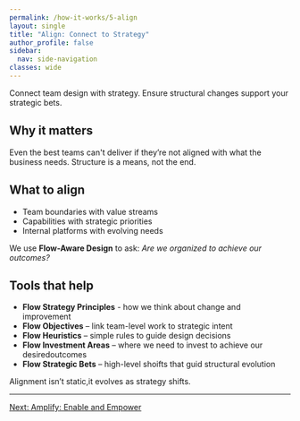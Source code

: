 ```yaml
---
permalink: /how-it-works/5-align
layout: single
title: "Align: Connect to Strategy"
author_profile: false
sidebar:
  nav: side-navigation
classes: wide
---
```


Connect team design with strategy. Ensure structural changes support your strategic bets.

## Why it matters

Even the best teams can't deliver if they’re not aligned with what the business needs. Structure is a means, not the end.

## What to align

- Team boundaries with value streams
- Capabilities with strategic priorities
- Internal platforms with evolving needs

We use **Flow-Aware Design** to ask: _Are we organized to achieve our outcomes?_

## Tools that help

- **Flow Strategy Principles** - how we think about change and improvement
- **Flow Objectives** – link team-level work to strategic intent
- **Flow Heuristics** – simple rules to guide design decisions
- **Flow Investment Areas** – where we need to invest to achieve our desiredoutcomes
- **Flow Strategic Bets** – high-level shoifts that guid structural evolution

Alignment isn’t static,it evolves as strategy shifts.

---

[Next: Amplify: Enable and Empower](/how-it-works/6-amplify)
